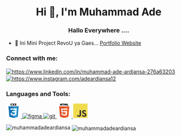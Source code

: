 <h1 align="center">Hi 👋, I'm Muhammad Ade</h1>
<h3 align="center">Hallo Everywhere ....</h3>

- 🔭 Ini Mini Project RevoU ya Gaes... [Portfolio Website](https://revou-fundamental-course.github.io/21-aug-23-muhammadadeardiansa/)

<h3 align="left">Connect with me:</h3>
<p align="left">
<a href="https://linkedin.com/in/https://www.linkedin.com/in/muhammad-ade-ardiansa-276a63203" target="blank"><img align="center" src="https://raw.githubusercontent.com/rahuldkjain/github-profile-readme-generator/master/src/images/icons/Social/linked-in-alt.svg" alt="https://www.linkedin.com/in/muhammad-ade-ardiansa-276a63203" height="30" width="40" /></a>
<a href="https://instagram.com/https://www.instagram.com/adeardiansa12" target="blank"><img align="center" src="https://raw.githubusercontent.com/rahuldkjain/github-profile-readme-generator/master/src/images/icons/Social/instagram.svg" alt="https://www.instagram.com/adeardiansa12" height="30" width="40" /></a>
</p>

<h3 align="left">Languages and Tools:</h3>
<p align="left"> <a href="https://www.w3schools.com/css/" target="_blank" rel="noreferrer"> <img src="https://raw.githubusercontent.com/devicons/devicon/master/icons/css3/css3-original-wordmark.svg" alt="css3" width="40" height="40"/> </a> <a href="https://www.figma.com/" target="_blank" rel="noreferrer"> <img src="https://www.vectorlogo.zone/logos/figma/figma-icon.svg" alt="figma" width="40" height="40"/> </a> <a href="https://git-scm.com/" target="_blank" rel="noreferrer"> <img src="https://www.vectorlogo.zone/logos/git-scm/git-scm-icon.svg" alt="git" width="40" height="40"/> </a> <a href="https://www.w3.org/html/" target="_blank" rel="noreferrer"> <img src="https://raw.githubusercontent.com/devicons/devicon/master/icons/html5/html5-original-wordmark.svg" alt="html5" width="40" height="40"/> </a> </a> <a href="https://developer.mozilla.org/en-US/docs/Web/JavaScript" target="_blank" rel="noreferrer"> <img src="https://raw.githubusercontent.com/devicons/devicon/master/icons/javascript/javascript-original.svg" alt="javascript" width="40" height="40"/> </a> </p>

<p><img align="left" src="https://github-readme-stats.vercel.app/api/top-langs?username=muhammadadeardiansa&show_icons=true&locale=en&layout=compact" alt="muhammadadeardiansa" /></p>

<p>&nbsp;<img align="center" src="https://github-readme-stats.vercel.app/api?username=muhammadadeardiansa&show_icons=true&locale=en" alt="muhammadadeardiansa" /></p>
